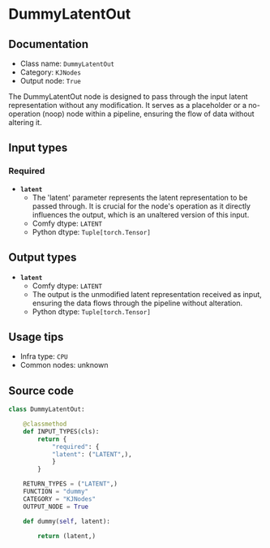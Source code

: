# DummyLatentOut
## Documentation
- Class name: `DummyLatentOut`
- Category: `KJNodes`
- Output node: `True`

The DummyLatentOut node is designed to pass through the input latent representation without any modification. It serves as a placeholder or a no-operation (noop) node within a pipeline, ensuring the flow of data without altering it.
## Input types
### Required
- **`latent`**
    - The 'latent' parameter represents the latent representation to be passed through. It is crucial for the node's operation as it directly influences the output, which is an unaltered version of this input.
    - Comfy dtype: `LATENT`
    - Python dtype: `Tuple[torch.Tensor]`
## Output types
- **`latent`**
    - Comfy dtype: `LATENT`
    - The output is the unmodified latent representation received as input, ensuring the data flows through the pipeline without alteration.
    - Python dtype: `Tuple[torch.Tensor]`
## Usage tips
- Infra type: `CPU`
- Common nodes: unknown


## Source code
```python
class DummyLatentOut:

    @classmethod
    def INPUT_TYPES(cls):
        return {
            "required": {
            "latent": ("LATENT",),
            }
        }

    RETURN_TYPES = ("LATENT",)
    FUNCTION = "dummy"
    CATEGORY = "KJNodes"
    OUTPUT_NODE = True

    def dummy(self, latent):

        return (latent,)

```
